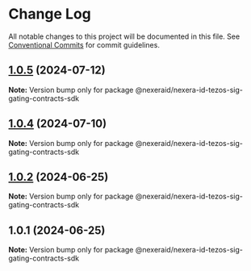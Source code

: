 # Change Log

All notable changes to this project will be documented in this file.
See [Conventional Commits](https://conventionalcommits.org) for commit guidelines.

## [1.0.5](https://github.com/UnbloktTechnology/NexeraIDSigGatingContracts/compare/@nexeraid/nexera-id-tezos-sig-gating-contracts-sdk@1.0.4...@nexeraid/nexera-id-tezos-sig-gating-contracts-sdk@1.0.5) (2024-07-12)

**Note:** Version bump only for package @nexeraid/nexera-id-tezos-sig-gating-contracts-sdk





## [1.0.4](https://github.com/UnbloktTechnology/NexeraIDSigGatingContracts/compare/@nexeraid/nexera-id-tezos-sig-gating-contracts-sdk@1.0.2...@nexeraid/nexera-id-tezos-sig-gating-contracts-sdk@1.0.4) (2024-07-10)

**Note:** Version bump only for package @nexeraid/nexera-id-tezos-sig-gating-contracts-sdk





## [1.0.2](https://github.com/UnbloktTechnology/NexeraIDSigGatingContracts/compare/@nexeraid/nexera-id-tezos-sig-gating-contracts-sdk@1.0.1...@nexeraid/nexera-id-tezos-sig-gating-contracts-sdk@1.0.2) (2024-06-25)

**Note:** Version bump only for package @nexeraid/nexera-id-tezos-sig-gating-contracts-sdk





## 1.0.1 (2024-06-25)

**Note:** Version bump only for package @nexeraid/nexera-id-tezos-sig-gating-contracts-sdk

